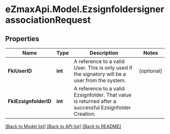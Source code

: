 
# eZmaxApi.Model.EzsignfoldersignerassociationRequest

## Properties

Name | Type | Description | Notes
------------ | ------------- | ------------- | -------------
**FkiUserID** | **int** | A reference to a valid User.  This is only used if the signatory will be a user from the system. | [optional] 
**FkiEzsignfolderID** | **int** | A reference to a valid Ezsignfolder.  That value is returned after a successful Ezsignfolder Creation. | 

[[Back to Model list]](../README.md#documentation-for-models)
[[Back to API list]](../README.md#documentation-for-api-endpoints)
[[Back to README]](../README.md)

